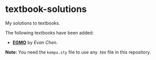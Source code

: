 # textbook-solutions

My solutions to textbooks.

The following textbooks have been added:
- [**EGMO**](EGMO_Solutions/main.pdf) by _Evan Chen_.

**Note:** You need the ```kempu.sty``` file to use any .tex file in this repository.

